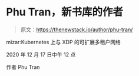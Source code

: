 # Phu Tran，新书库的作者

> 原文：<https://thenewstack.io/author/phu-tran/>

mizar:Kubernetes 上与 XDP 的可扩展多租户网络

2020 年 12 月 17 日中午 12 点

作者 Phu Tran
